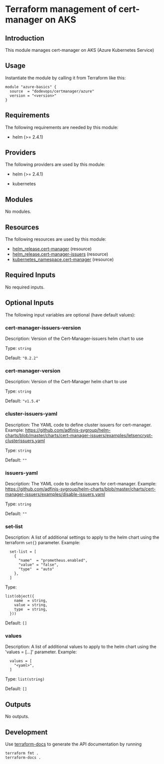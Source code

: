 # Terraform management of cert-manager on AKS

## Introduction

This module manages cert-manager on AKS (Azure Kubernetes Service)

## Usage

Instantiate the module by calling it from Terraform like this:

```hcl
module "azure-basics" {
  source  = "dodevops/certmanager/azure"
  version = "<version>"
}
```

<!-- BEGIN_TF_DOCS -->
## Requirements

The following requirements are needed by this module:

- helm (>= 2.4.1)

## Providers

The following providers are used by this module:

- helm (>= 2.4.1)

- kubernetes

## Modules

No modules.

## Resources

The following resources are used by this module:

- [helm_release.cert-manager](https://registry.terraform.io/providers/hashicorp/helm/latest/docs/resources/release) (resource)
- [helm_release.cert-manager-issuers](https://registry.terraform.io/providers/hashicorp/helm/latest/docs/resources/release) (resource)
- [kubernetes_namespace.cert-manager](https://registry.terraform.io/providers/hashicorp/kubernetes/latest/docs/resources/namespace) (resource)

## Required Inputs

No required inputs.

## Optional Inputs

The following input variables are optional (have default values):

### cert-manager-issuers-version

Description: Version of the Cert-Manager-issuers helm chart to use

Type: `string`

Default: `"0.2.2"`

### cert-manager-version

Description: Version of the Cert-Manager helm chart to use

Type: `string`

Default: `"v1.5.4"`

### cluster-issuers-yaml

Description: The YAML code to define cluster issuers for cert-manager. Example: https://github.com/adfinis-sygroup/helm-charts/blob/master/charts/cert-manager-issuers/examples/letsencrypt-clusterissuers.yaml

Type: `string`

Default: `""`

### issuers-yaml

Description: The YAML code to define issuers for cert-manager. Example: https://github.com/adfinis-sygroup/helm-charts/blob/master/charts/cert-manager-issuers/examples/disable-issuers.yaml

Type: `string`

Default: `""`

### set-list

Description: A list of additional settings to apply to the helm chart using the terraform `set{}` parameter. Example:
```
  set-list = [
    {
      "name"  = "prometheus.enabled",
      "value" = "false",
      "type"  = "auto"
    },
  ]
```

Type:

```hcl
list(object({
    name  = string,
    value = string,
    type  = string,
  }))
```

Default: `[]`

### values

Description: A list of additional values to apply to the helm chart using the  'values = [...]' parameter. Example:
```
  values = [
    "<yaml>",
  ]
```

Type: `list(string)`

Default: `[]`

## Outputs

No outputs.
<!-- END_TF_DOCS -->

## Development

Use [terraform-docs](https://terraform-docs.io/) to generate the API documentation by running

    terraform fmt .
    terraform-docs .
